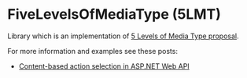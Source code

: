 FiveLevelsOfMediaType (5LMT)
=====================

Library which is an implementation of [5 Levels of Media Type proposal](http://byterot.blogspot.co.uk/2012/12/5-levels-of-media-type-rest-csds.html).

For more information and examples see these posts:

 * [Content-based action selection in ASP.NET Web API](http://byterot.blogspot.co.uk/2013/11/Content-based-action-selection-ASP.NET-Web-API-REST-5LMT-Five-Levels-Of-Media-Type.html)
